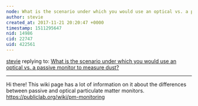 ```yaml
---
node: What is the scenario under which you would use an optical vs. a passive monitor to measure dust? 
author: stevie
created_at: 2017-11-21 20:20:47 +0000
timestamp: 1511295647
nid: 14986
cid: 22747
uid: 422561
---
```




[stevie](../profile/stevie) replying to: [What is the scenario under which you would use an optical vs. a passive monitor to measure dust? ](../notes/kgradow1/10-01-2017/what-is-the-scenario-under-which-you-would-use-an-optical-vs-a-passive-monitor)

----
Hi there! 
This wiki page has a lot of information on it about the differences between passive and optical particulate matter monitors. https://publiclab.org/wiki/pm-monitoring 

